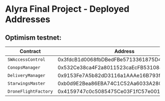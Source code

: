 # Alyra Final Project - Deployed Addresses

## Optimism testnet:

| Contract             | Address                                    |
| -------------------- | ------------------------------------------ |
| `SWAccessControl`    | 0x3fdcB1d0068fbDBedFBe5713361875D4e0a4F5Fc |
| `ConopsManager`      | 0x532Ce38ca4F2a8011523caEcFB53108498F64A47 |
| `DeliveryManager`    | 0x9153Fe7A5b82dD3116a1AAAe16B793fF18C98346 |
| `StarwingsMaster`    | 0xb0d9E2Bea86EBA74C1C52Aa6033A2804D4BD606d |
| `DroneFlightFactory` | 0x4159747c0c5085475Ce03F1fC57e001A95ADcDfF |
